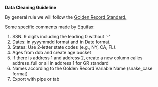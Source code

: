**Data Cleaning Guideline**

By general rule we will follow the [Golden Record Standard.](https://docs.google.com/spreadsheets/d/13Ad0WeOOEWXXT29LlIaDmT3KqQHzb9Af8BKq7Kb34A0/edit?gid=1657912520#gid=1657912520)

Some specific comments made by Equifax: 

1. SSN: 9 digits including the leading 0 without '-' 
2. Dates: in yyyymmdd format and in Date format. 
3. States: Use 2-letter state codes (e.g., NY, CA, FL).
4. Ages from dob and create age bucket 
5. If there is address 1 and address 2, create a new column calles address_full or all in address 1 for GR standard 
6. Names according to the Golden Record Variable Name (snake_case format)
7. Export with pipe or tab 